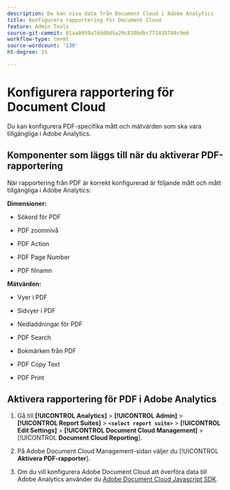```yaml
---
description: Du kan visa data från Document Cloud i Adobe Analytics
title: Konfigurera rapportering för Document Cloud
feature: Admin Tools
source-git-commit: 01aa0959a7ddd8d5a29c838bdbc771435784c9e6
workflow-type: tm+mt
source-wordcount: '130'
ht-degree: 1%

---
```



# Konfigurera rapportering för Document Cloud

Du kan konfigurera PDF-specifika mått och mätvärden som ska vara tillgängliga i Adobe Analytics.

## Komponenter som läggs till när du aktiverar PDF-rapportering

När rapportering från PDF är korrekt konfigurerad är följande mått och mått tillgängliga i Adobe Analytics:

**Dimensioner:**

* Sökord för PDF

* PDF zoomnivå

* PDF Action

* PDF Page Number

* PDF filnamn

**Mätvärden:**

* Vyer i PDF

* Sidvyer i PDF

* Nedladdningar för PDF

* PDF Search

* Bokmärken från PDF

* PDF Copy Text

* PDF Print

## Aktivera rapportering för PDF i Adobe Analytics

1. Gå till **[!UICONTROL Analytics]** > **[!UICONTROL Admin]** > **[!UICONTROL Report Suites]** > **`<select report suite>`** > **[!UICONTROL Edit Settings]** > **[!UICONTROL Document Cloud Management]** > [!UICONTROL **Document Cloud Reporting**].

1. På Adobe Document Cloud Management-sidan väljer du [!UICONTROL **Aktivera PDF-rapporter**].

1. Om du vill konfigurera Adobe Document Cloud att överföra data till Adobe Analytics använder du [Adobe Document Cloud Javascript SDK](https://www.adobe.io/apis/documentcloud/dcsdk.html).


